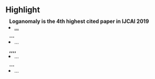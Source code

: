 <h1 id="invited-talks"></h1>

<h2 style="margin: 60px 0px 10px;">Highlight</h2>


<h4 style="margin:0 10px 0;">Loganomaly is the 4th highest cited paper in IJCAI 2019</h4>

<ul style="margin:0 0 5px;">
  <li><a href="..."><autocolor>...</autocolor></a></li>
  
</ul>

<h4 style="margin:0 10px 0;">...</h4>

<ul style="margin:0 0 5px;">
  <li>...</li>
</ul>

<h4 style="margin:0 10px 0;">,,,,</h4>

<ul style="margin:0 0 5px;">
  <li>...</li>
</ul>

<h4 style="margin:0 10px 0;">...</h4>

<ul style="margin:0 0 20px;">
  <li>...</li>
</ul>
